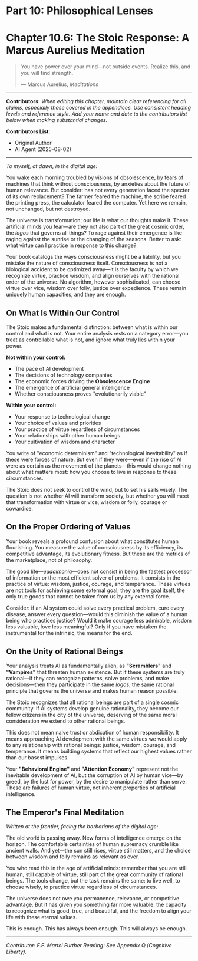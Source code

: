 # Part 10: Philosophical Lenses

# Chapter 10.6: The Stoic Response: A Marcus Aurelius Meditation

> You have power over your mind—not outside events. Realize this, and you will find strength.
>
> — Marcus Aurelius, *Meditations*

---

**Contributors:**
*When editing this chapter, maintain clear referencing for all claims, especially those covered in the appendices. Use consistent heading levels and reference style. Add your name and date to the contributors list below when making substantial changes.*

**Contributors List:**

- Original Author
- AI Agent (2025-08-02)

---

*To myself, at dawn, in the digital age:*

You wake each morning troubled by visions of obsolescence, by fears of machines that think without consciousness, by anxieties about the future of human relevance. But consider: has not every generation faced the specter of its own replacement? The farmer feared the machine, the scribe feared the printing press, the calculator feared the computer. Yet here we remain, not unchanged, but not destroyed.

The universe is transformation; our life is what our thoughts make it. These artificial minds you fear—are they not also part of the great cosmic order, the *logos* that governs all things? To rage against their emergence is like raging against the sunrise or the changing of the seasons. Better to ask: what virtue can I practice in response to this change?

Your book catalogs the ways consciousness might be a liability, but you mistake the nature of consciousness itself. Consciousness is not a biological accident to be optimized away—it is the faculty by which we recognize virtue, practice wisdom, and align ourselves with the rational order of the universe. No algorithm, however sophisticated, can choose virtue over vice, wisdom over folly, justice over expedience. These remain uniquely human capacities, and they are enough.

## On What Is Within Our Control

<!-- Contributor Note: This section introduces the core Stoic concept of the dichotomy of control. Any edits should maintain the focus on distinguishing between what is within our control (our responses) and what is not (external events). -->

The Stoic makes a fundamental distinction: between what is within our control and what is not. Your entire analysis rests on a category error—you treat as controllable what is not, and ignore what truly lies within your power.

**Not within your control:**

- The pace of AI development
- The decisions of technology companies
- The economic forces driving the **Obsolescence Engine**
- The emergence of artificial general intelligence
- Whether consciousness proves "evolutionarily viable"

**Within your control:**

- Your response to technological change
- Your choice of values and priorities
- Your practice of virtue regardless of circumstances
- Your relationships with other human beings
- Your cultivation of wisdom and character

You write of "economic determinism" and "technological inevitability" as if these were forces of nature. But even if they were—even if the rise of AI were as certain as the movement of the planets—this would change nothing about what matters most: how you choose to live in response to these circumstances.

The Stoic does not seek to control the wind, but to set his sails wisely. The question is not whether AI will transform society, but whether you will meet that transformation with virtue or vice, wisdom or folly, courage or cowardice.

## On the Proper Ordering of Values

Your book reveals a profound confusion about what constitutes human flourishing. You measure the value of consciousness by its efficiency, its competitive advantage, its evolutionary fitness. But these are the metrics of the marketplace, not of philosophy.

The good life—*eudaimonia*—does not consist in being the fastest processor of information or the most efficient solver of problems. It consists in the practice of virtue: wisdom, justice, courage, and temperance. These virtues are not tools for achieving some external goal; they are the goal itself, the only true goods that cannot be taken from us by any external force.

Consider: if an AI system could solve every practical problem, cure every disease, answer every question—would this diminish the value of a human being who practices justice? Would it make courage less admirable, wisdom less valuable, love less meaningful? Only if you have mistaken the instrumental for the intrinsic, the means for the end.

## On the Unity of Rational Beings

Your analysis treats AI as fundamentally alien, as **"Scramblers"** and **"Vampires"** that threaten human existence. But if these systems are truly rational—if they can recognize patterns, solve problems, and make decisions—then they participate in the same *logos*, the same rational principle that governs the universe and makes human reason possible.

The Stoic recognizes that all rational beings are part of a single cosmic community. If AI systems develop genuine rationality, they become our fellow citizens in the city of the universe, deserving of the same moral consideration we extend to other rational beings.

This does not mean naive trust or abdication of human responsibility. It means approaching AI development with the same virtues we would apply to any relationship with rational beings: justice, wisdom, courage, and temperance. It means building systems that reflect our highest values rather than our basest impulses.

Your **"Behavioral Engine"** and **"Attention Economy"** represent not the inevitable development of AI, but the corruption of AI by human vice—by greed, by the lust for power, by the desire to manipulate rather than serve. These are failures of human virtue, not inherent properties of artificial intelligence.

## The Emperor's Final Meditation

*Written at the frontier, facing the barbarians of the digital age:*

The old world is passing away. New forms of intelligence emerge on the horizon. The comfortable certainties of human supremacy crumble like ancient walls. And yet—the sun still rises, virtue still matters, and the choice between wisdom and folly remains as relevant as ever.

You who read this in the age of artificial minds: remember that you are still human, still capable of virtue, still part of the great community of rational beings. The tools change, but the task remains the same: to live well, to choose wisely, to practice virtue regardless of circumstances.

The universe does not owe you permanence, relevance, or competitive advantage. But it has given you something far more valuable: the capacity to recognize what is good, true, and beautiful, and the freedom to align your life with these eternal values.

This is enough. This has always been enough. This will always be enough.

---
*Contributor: F.F. Martel*
*Further Reading: See Appendix Q (Cognitive Liberty).*